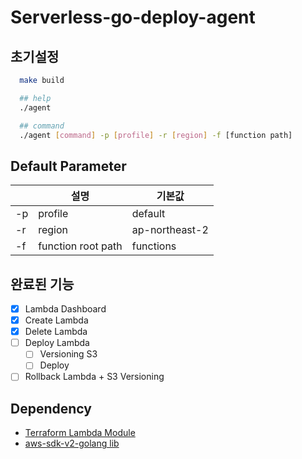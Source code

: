 # Serverless-go-deploy-agent

## 초기설정

```sh
  make build

  ## help
  ./agent

  ## command
  ./agent [command] -p [profile] -r [region] -f [function path]
```

## Default Parameter

|     | 설명               | 기본값         |
| --- | ------------------ | -------------- |
| -p  | profile            | default        |
| -r  | region             | ap-northeast-2 |
| -f  | function root path | functions      |

## 완료된 기능

- [x] Lambda Dashboard
- [x] Create Lambda
- [x] Delete Lambda
- [ ] Deploy Lambda
  - [ ] Versioning S3
  - [ ] Deploy
- [ ] Rollback Lambda + S3 Versioning

## Dependency

- <a href="https://registry.terraform.io/modules/zkfmapf123/lambda/lee/latest">Terraform Lambda Module</a>
- <a href="https://docs.aws.amazon.com/ko_kr/code-library/latest/ug/go_2_iam_code_examples.html"> aws-sdk-v2-golang lib </a>